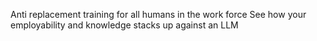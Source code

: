 Anti replacement training for all humans in the work force
See how your employability and knowledge stacks up against an LLM
